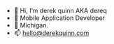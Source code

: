 - 👋 Hi, I’m derek quinn AKA dereq
- 📲 Mobile Application Developer
- 💞️ Michigan. 
- 📫 hello@derekquinn.com


